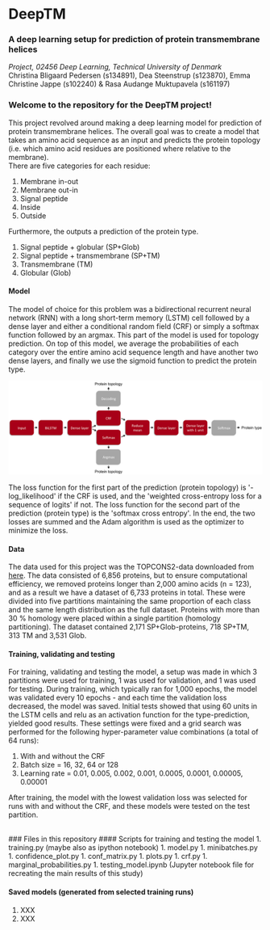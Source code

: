 # DeepTM
### A deep learning setup for prediction of protein transmembrane helices

*Project, 02456 Deep Learning, Technical University of Denmark*<br>
Christina Bligaard Pedersen (s134891), Dea Steenstrup (s123870), Emma Christine Jappe (s102240) & Rasa Audange Muktupavela (s161197)

### Welcome to the repository for the DeepTM project!
This project revolved around making a deep learning model for prediction of protein transmembrane helices. The overall goal was to create a model that takes an amino acid sequence as an input and predicts the protein topology (i.e. which amino acid residues are positioned where relative to the membrane).<br>
There are five categories for each residue:<br> 
1. Membrane in-out
1. Membrane out-in
1. Signal peptide
1. Inside
1. Outside

Furthermore, the outputs a prediction of the protein type.<br>
1. Signal peptide + globular (SP+Glob)
1. Signal peptide + transmembrane (SP+TM)
1. Transmembrane (TM)
1. Globular (Glob)

#### Model
The model of choice for this problem was a bidirectional recurrent neural network (RNN) with a long short-term memory (LSTM) cell followed by a dense layer and either a conditional random field (CRF) or simply a softmax function followed by an argmax. This part of the model is used for topology prediction.
On top of this model, we average the probabilities of each category over the entire amino acid sequence length and have another two dense layers, and finally we use the sigmoid function to predict the protein type.

![Model setup](images/model.png?raw=true "Model setup: Red boxes represent the layers of the neural network, while the grey boxes represent functions used to derive the actual predictions.")

The loss function for the first part of the prediction (protein topology) is '-log_likelihood' if the CRF is used, and the 'weighted cross-entropy loss for a sequence of logits' if not. The loss function for the second part of the prediction (protein type) is the 'softmax cross entropy'. In the end, the two losses are summed and the Adam algorithm is used as the optimizer to minimize the loss. 

#### Data
The data used for this project was the TOPCONS2-data downloaded from [here](http://topcons.net/pred/download/). The data consisted of 6,856 proteins, but to ensure computational efficiency, we removed proteins longer than 2,000 amino acids (n = 123), and as a result we have a dataset of 6,733 proteins in total. These were divided into five partitions maintaining the same proportion of each class and the same length distribution as the full dataset. Proteins with more than 30 % homology were placed within a single partition (homology partitioning). The dataset contained 2,171 SP+Glob-proteins, 718 SP+TM, 313 TM and 3,531 Glob.

#### Training, validating and testing
For training, validating and testing the model, a setup was made in which 3 partitions were used for training, 1 was used for validation, and 1 was used for testing. During training, which typically ran for 1,000 epochs, the model was validated every 10 epochs - and each time the validation loss decreased, the model was saved. 
Initial tests showed that using 60 units in the LSTM cells and relu as an activation function for the type-prediction, yielded good results. These settings were fixed and a grid search was performed for the following hyper-parameter value combinations (a total of 64 runs):<br>
1. With and without the CRF
1. Batch size = 16, 32, 64 or 128
1. Learning rate = 0.01, 0.005, 0.002, 0.001, 0.0005, 0.0001, 0.00005, 0.00001

After training, the model with the lowest validation loss was selected for runs with and without the CRF, and these models were tested on the test partition. 

<br>
### Files in this repository
#### Scripts for training and testing the model
1. training.py (maybe also as ipython notebook)
1. model.py
1. minibatches.py
1. confidence_plot.py
1. conf_matrix.py
1. plots.py
1. crf.py
1. marginal_probabilities.py
1. testing_model.ipynb (Jupyter notebook file for recreating the main results of this study)

#### Saved models (generated from selected training runs)
1. XXX
1. XXX
